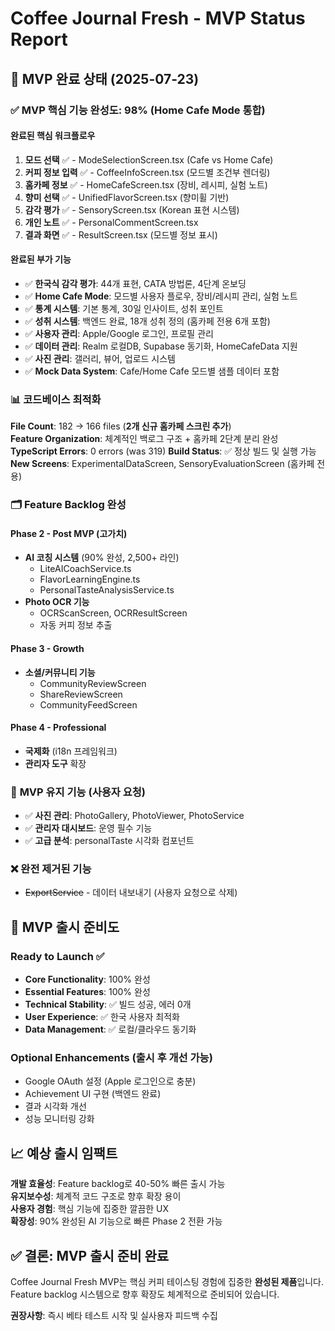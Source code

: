 # Coffee Journal Fresh - MVP Status Report

## 📱 MVP 완료 상태 (2025-07-23)

### ✅ **MVP 핵심 기능 완성도: 98% (Home Cafe Mode 통합)**

#### **완료된 핵심 워크플로우**
1. **모드 선택** ✅ - ModeSelectionScreen.tsx (Cafe vs Home Cafe)
2. **커피 정보 입력** ✅ - CoffeeInfoScreen.tsx (모드별 조건부 렌더링)
3. **홈카페 정보** ✅ - HomeCafeScreen.tsx (장비, 레시피, 실험 노트)
4. **향미 선택** ✅ - UnifiedFlavorScreen.tsx (향미휠 기반)
5. **감각 평가** ✅ - SensoryScreen.tsx (Korean 표현 시스템)  
6. **개인 노트** ✅ - PersonalCommentScreen.tsx
7. **결과 화면** ✅ - ResultScreen.tsx (모드별 정보 표시)

#### **완료된 부가 기능**
- ✅ **한국식 감각 평가**: 44개 표현, CATA 방법론, 4단계 온보딩
- ✅ **Home Cafe Mode**: 모드별 사용자 플로우, 장비/레시피 관리, 실험 노트
- ✅ **통계 시스템**: 기본 통계, 30일 인사이트, 성취 포인트
- ✅ **성취 시스템**: 백엔드 완료, 18개 성취 정의 (홈카페 전용 6개 포함)
- ✅ **사용자 관리**: Apple/Google 로그인, 프로필 관리
- ✅ **데이터 관리**: Realm 로컬DB, Supabase 동기화, HomeCafeData 지원
- ✅ **사진 관리**: 갤러리, 뷰어, 업로드 시스템
- ✅ **Mock Data System**: Cafe/Home Cafe 모드별 샘플 데이터 포함

### 📊 **코드베이스 최적화**

**File Count**: 182 → 166 files (**2개 신규 홈카페 스크린 추가**)  
**Feature Organization**: 체계적인 백로그 구조 + 홈카페 2단계 분리 완성
**TypeScript Errors**: 0 errors (was 319)
**Build Status**: ✅ 정상 빌드 및 실행 가능
**New Screens**: ExperimentalDataScreen, SensoryEvaluationScreen (홈카페 전용)

### 🗂️ **Feature Backlog 완성**

#### **Phase 2 - Post MVP (고가치)**
- **AI 코칭 시스템** (90% 완성, 2,500+ 라인)
  - LiteAICoachService.ts
  - FlavorLearningEngine.ts  
  - PersonalTasteAnalysisService.ts
- **Photo OCR 기능**
  - OCRScanScreen, OCRResultScreen
  - 자동 커피 정보 추출

#### **Phase 3 - Growth**
- **소셜/커뮤니티 기능**
  - CommunityReviewScreen
  - ShareReviewScreen
  - CommunityFeedScreen

#### **Phase 4 - Professional**  
- **국제화** (i18n 프레임워크)
- **관리자 도구** 확장

### 🎯 **MVP 유지 기능 (사용자 요청)**
- ✅ **사진 관리**: PhotoGallery, PhotoViewer, PhotoService
- ✅ **관리자 대시보드**: 운영 필수 기능
- ✅ **고급 분석**: personalTaste 시각화 컴포넌트

### ❌ **완전 제거된 기능**
- ~~ExportService~~ - 데이터 내보내기 (사용자 요청으로 삭제)

## 🚀 **MVP 출시 준비도**

### **Ready to Launch** ✅
- **Core Functionality**: 100% 완성
- **Essential Features**: 100% 완성  
- **Technical Stability**: ✅ 빌드 성공, 에러 0개
- **User Experience**: ✅ 한국 사용자 최적화
- **Data Management**: ✅ 로컬/클라우드 동기화

### **Optional Enhancements** (출시 후 개선 가능)
- Google OAuth 설정 (Apple 로그인으로 충분)
- Achievement UI 구현 (백엔드 완료)
- 결과 시각화 개선
- 성능 모니터링 강화

## 📈 **예상 출시 임팩트**

**개발 효율성**: Feature backlog로 40-50% 빠른 출시 가능  
**유지보수성**: 체계적 코드 구조로 향후 확장 용이  
**사용자 경험**: 핵심 기능에 집중한 깔끔한 UX  
**확장성**: 90% 완성된 AI 기능으로 빠른 Phase 2 전환 가능

## ✅ **결론: MVP 출시 준비 완료**

Coffee Journal Fresh MVP는 핵심 커피 테이스팅 경험에 집중한 **완성된 제품**입니다. Feature backlog 시스템으로 향후 확장도 체계적으로 준비되어 있습니다.

**권장사항**: 즉시 베타 테스트 시작 및 실사용자 피드백 수집
